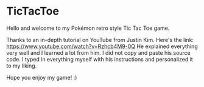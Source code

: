 # TicTacToe
Hello and welcome to my Pokémon retro style Tic Tac Toe game.

Thanks to an in-depth tutorial on YouTube from Justin Kim.
Here's the link: https://www.youtube.com/watch?v=Rzhcb4M9-0Q
He explained everything very well and I learned a lot from him.
I did not copy and paste his source code. I typed in everything myself with his instructions and personalized it to my liking.

Hope you enjoy my game! :)
